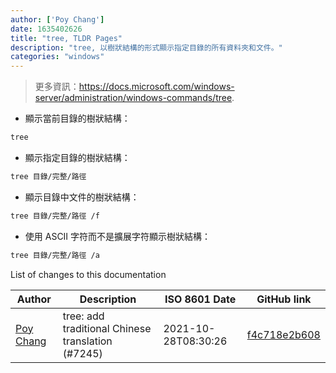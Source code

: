```yaml
---
author: ['Poy Chang']
date: 1635402626
title: "tree, TLDR Pages"
description: "tree, 以樹狀結構的形式顯示指定目錄的所有資料夾和文件。"
categories: "windows"
---
```

> 更多資訊：<https://docs.microsoft.com/windows-server/administration/windows-commands/tree>.

- 顯示當前目錄的樹狀結構：

```bash
tree
```

- 顯示指定目錄的樹狀結構：

```bash
tree 目錄/完整/路徑
```

- 顯示目錄中文件的樹狀結構：

```bash
tree 目錄/完整/路徑 /f
```

- 使用 ASCII 字符而不是擴展字符顯示樹狀結構：

```bash
tree 目錄/完整/路徑 /a
```
List of changes to this documentation


Author | Description | ISO 8601 Date | GitHub link
------|-----|-----|-----
[Poy Chang](mailto:poypost@gmail.com) | tree: add traditional Chinese translation (#7245) | 2021-10-28T08:30:26 | [f4c718e2b608](https://github.com/tldr-pages/tldr/commit/f4c718e2b60863edf212ff81087f188e49dc2095)


